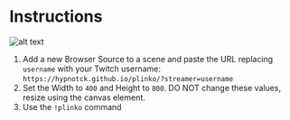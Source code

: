 # Instructions

![alt text](https://i.imgur.com/OAwp4Jt.png)

1. Add a new Browser Source to a scene and paste the URL replacing ```username``` with your Twitch username: ```https://hypnotck.github.io/plinko/?streamer=username```
2. Set the Width to ```400``` and Height to ```800```. DO NOT change these values, resize using the canvas element.
3. Use the ```!plinko``` command